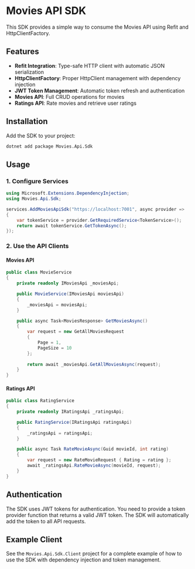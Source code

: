 # Movies API SDK

This SDK provides a simple way to consume the Movies API using Refit and HttpClientFactory.

## Features

- **Refit Integration**: Type-safe HTTP client with automatic JSON serialization
- **HttpClientFactory**: Proper HttpClient management with dependency injection
- **JWT Token Management**: Automatic token refresh and authentication
- **Movies API**: Full CRUD operations for movies
- **Ratings API**: Rate movies and retrieve user ratings

## Installation

Add the SDK to your project:

```bash
dotnet add package Movies.Api.Sdk
```

## Usage

### 1. Configure Services

```csharp
using Microsoft.Extensions.DependencyInjection;
using Movies.Api.Sdk;

services.AddMoviesApiSdk("https://localhost:7001", async provider =>
{
    var tokenService = provider.GetRequiredService<TokenService>();
    return await tokenService.GetTokenAsync();
});
```

### 2. Use the API Clients

#### Movies API

```csharp
public class MovieService
{
    private readonly IMoviesApi _moviesApi;

    public MovieService(IMoviesApi moviesApi)
    {
        _moviesApi = moviesApi;
    }

    public async Task<MoviesResponse> GetMoviesAsync()
    {
        var request = new GetAllMoviesRequest
        {
            Page = 1,
            PageSize = 10
        };
        
        return await _moviesApi.GetAllMoviesAsync(request);
    }
}
```

#### Ratings API

```csharp
public class RatingService
{
    private readonly IRatingsApi _ratingsApi;

    public RatingService(IRatingsApi ratingsApi)
    {
        _ratingsApi = ratingsApi;
    }

    public async Task RateMovieAsync(Guid movieId, int rating)
    {
        var request = new RateMovieRequest { Rating = rating };
        await _ratingsApi.RateMovieAsync(movieId, request);
    }
}
```

## Authentication

The SDK uses JWT tokens for authentication. You need to provide a token provider function that returns a valid JWT token. The SDK will automatically add the token to all API requests.

## Example Client

See the `Movies.Api.Sdk.Client` project for a complete example of how to use the SDK with dependency injection and token management.